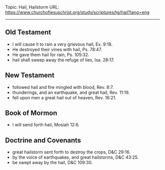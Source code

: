 Topic: Hail, Hailstorm
URL: https://www.churchofjesuschrist.org/study/scriptures/tg/hail?lang=eng

---

## Old Testament

- I will cause it to rain a very grievous hail, Ex. 9:18.
- He destroyed their vines with hail, Ps. 78:47.
- He gave them hail for rain, Ps. 105:32.
- hail shall sweep away the refuge of lies, Isa. 28:17.

## New Testament

- followed hail and fire mingled with blood, Rev. 8:7.
- thunderings, and an earthquake, and great hail, Rev. 11:19.
- fell upon men a great hail out of heaven, Rev. 16:21.

## Book of Mormon

- I will send forth hail, Mosiah 12:6.

## Doctrine and Covenants

- great hailstorm sent forth to destroy the crops, D&C 29:16.
- by the voice of earthquakes, and great hailstorms, D&C 43:25.
- be swept away by the hail, D&C 109:30.

